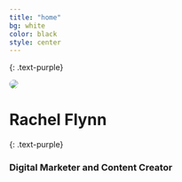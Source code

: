 ```yaml
---
title: "home"
bg: white
color: black
style: center
---
```


<!-- ### **RACHEL FLYNN**: *DIGITAL MARKETER AND CONTENT CREATOR* -->
{: .text-purple}

<img src="https://avatars2.githubusercontent.com/u/71097494?s=400&u=8491420437e66fdc6d322c9461a40d6820b95b0f&v=4" style="border-radius: 50%;">

# Rachel Flynn
{: .text-purple}


### Digital Marketer and Content Creator


